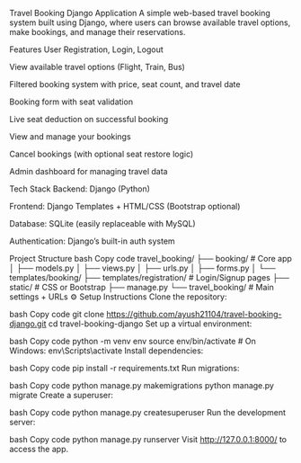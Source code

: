 Travel Booking Django Application A simple web-based travel booking system built using Django, where users can browse available travel options, make bookings, and manage their reservations.

Features User Registration, Login, Logout

View available travel options (Flight, Train, Bus)

Filtered booking system with price, seat count, and travel date

Booking form with seat validation

Live seat deduction on successful booking

View and manage your bookings

Cancel bookings (with optional seat restore logic)

Admin dashboard for managing travel data

Tech Stack Backend: Django (Python)

Frontend: Django Templates + HTML/CSS (Bootstrap optional)

Database: SQLite (easily replaceable with MySQL)

Authentication: Django’s built-in auth system

Project Structure bash Copy code travel_booking/ ├── booking/ # Core app │ ├── models.py │ ├── views.py │ ├── urls.py │ ├── forms.py │ └── templates/booking/ ├── templates/registration/ # Login/Signup pages ├── static/ # CSS or Bootstrap ├── manage.py └── travel_booking/ # Main settings + URLs ⚙️ Setup Instructions Clone the repository:

bash Copy code git clone https://github.com/ayush21104/travel-booking-django.git cd travel-booking-django Set up a virtual environment:

bash Copy code python -m venv env source env/bin/activate # On Windows: env\Scripts\activate Install dependencies:

bash Copy code pip install -r requirements.txt Run migrations:

bash Copy code python manage.py makemigrations python manage.py migrate Create a superuser:

bash Copy code python manage.py createsuperuser Run the development server:

bash Copy code python manage.py runserver Visit http://127.0.0.1:8000/ to access the app.